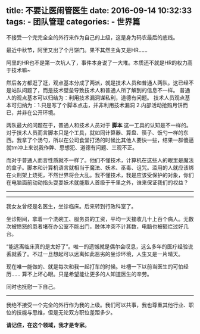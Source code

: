 title: 不要让医闹管医生
date: 2016-09-14 10:32:33
tags:
    - 团队管理
categories:
    - 世界篇
---

不接受一个完完全全的外行来作为自己的上级，这是身为码农最后的底线。
<!-- more -->
最近中秋节，阿里又出了个月饼门。果不其然主角又是HR……

阿里的HR也不是第一次坑人了，事件本身说了一大堆。本质还不就是HR的权力高于技术嘛~

然后各方都逛了逛，观点基本分成了两派，就是技术人员和普通人两队。这已经不是站队问题了，而是技术壁垒导致技术人和普通人所了解到的信息不一样。
普通人的观点基本可以归结为：利用技术漏洞谋私利，道德有问题。
技术人员观点基本可归纳为：1.只是写了个脚本点击，并非利用技术漏洞 2.内部活动抢购月饼而已，并非在公开环境。

两队最大的问题在于，普通人和技术人员对于 **脚本** 这一工具的认知是不一样的。
对于技术人员而言脚本只是个工具，就如同计算器、算盘、筷子、饭勺一样的东西。我拿了个汤勺，所以在公司食堂打汤的时候比其他人要快一些，结果一群傻逼就tm冲上来说我作弊、思想犯、道德有问题、三观不正。

而对于普通人而言性质就不一样了。他们不懂技术，计算机在这些人的眼里是魔法的盒子。脚本和计算机语言就相当于魔法、妖术、巫毒、诅咒。滥用的人就应该绑在火刑架上烧死，不然世界将会大乱。我不懂技术，我是应该受保护的对象，你们在电脑面前动动指头耍耍妖术就能取人首级于千里之外，谁来保证我们的权益？

***
***

我女友曾经是名医生，坐诊临床。后来转到行政科室了。

坐诊期间，拿着一个洗碗工、服务员的工资，平均一天接收几十上百个病人。无数次被愤怒的患者堵在办公室不能出门，肢体冲突不计其数，电脑也被砸烂过好几台。

“能远离临床真的是太好了”。唯一的遗憾就是偶尔会叹息，这么多年的医疗经验说丢就丢了。不过一旦想起可以远离如此恶劣的坐诊环境，人生又是一片晴天。

现在唯一能做的、就是每次和我一起打车的时候。吐槽一下以前当医生的可怕经历…… 算不上坏心眼。只是希望能让更多的人知道医生的辛劳。

同时也抚慰一下自己。

***

我绝不接受一个完全的外行作为我的上级。我们可以共事，我也尊重其他行业、职位的技能与思维，但是无论双方职位差距多少。 

**请记住，在这个领域，我才是专家。**
